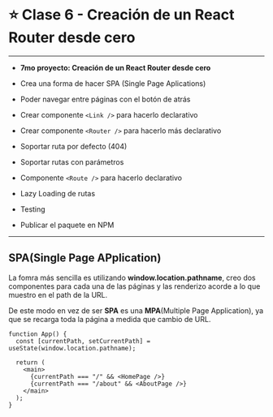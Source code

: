 # :star: Clase 6 - Creación de un React Router desde cero

---

- **7mo proyecto: Creación de un React Router desde cero**

- Crea una forma de hacer SPA (Single Page Aplications)

- Poder navegar entre páginas con el botón de atrás

- Crear componente `<Link />` para hacerlo declarativo

- Crear componente `<Router />` para hacerlo más declarativo

- Soportar ruta por defecto (404)

- Soportar rutas con parámetros

- Componente `<Route />` para hacerlo declarativo

- Lazy Loading de rutas

- Testing

- Publicar el paquete en NPM

---

## SPA(Single Page APplication)

La fomra más sencilla es utilizando **window.location.pathname**, creo dos componentes para cada una de las páginas y las renderizo acorde a lo que muestro en el path de la URL.

De este modo en vez de ser **SPA** es una **MPA**(Multiple Page Application), ya que se recarga toda la página a medida que cambio de URL.

```JSX
function App() {
  const [currentPath, setCurrentPath] = useState(window.location.pathname);

  return (
    <main>
      {currentPath === "/" && <HomePage />}
      {currentPath === "/about" && <AboutPage />}
    </main>
  );
}
```
